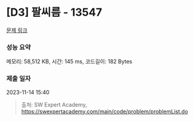 # [D3] 팔씨름 - 13547 

[문제 링크](https://swexpertacademy.com/main/code/problem/problemDetail.do?contestProbId=AX6PP9G6p1sDFAS9) 

### 성능 요약

메모리: 58,512 KB, 시간: 145 ms, 코드길이: 182 Bytes

### 제출 일자

2023-11-14 15:40



> 출처: SW Expert Academy, https://swexpertacademy.com/main/code/problem/problemList.do